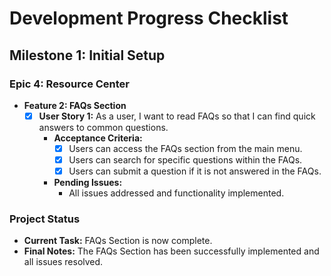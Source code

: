 # Development Progress Checklist

## Milestone 1: Initial Setup

### Epic 4: Resource Center
- **Feature 2: FAQs Section**
  - [x] **User Story 1:** As a user, I want to read FAQs so that I can find quick answers to common questions.
    - **Acceptance Criteria:**
      - [x] Users can access the FAQs section from the main menu.
      - [x] Users can search for specific questions within the FAQs.
      - [x] Users can submit a question if it is not answered in the FAQs.
    - **Pending Issues:**
      - All issues addressed and functionality implemented.

### Project Status
- **Current Task:** FAQs Section is now complete.
- **Final Notes:** The FAQs Section has been successfully implemented and all issues resolved.
